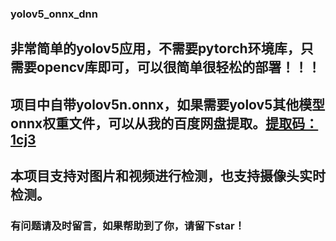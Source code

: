 ### yolov5_onnx_dnn

## 非常简单的yolov5应用，不需要pytorch环境库，只需要opencv库即可，可以很简单很轻松的部署！！！

## 项目中自带yolov5n.onnx，如果需要yolov5其他模型onnx权重文件，可以从我的百度网盘提取。[提取码： 1cj3](https://pan.baidu.com/s/1_3nY2PQNkhKylEItxASX2Q)

## 本项目支持对图片和视频进行检测，也支持摄像头实时检测。

### 有问题请及时留言，如果帮助到了你，请留下star！

